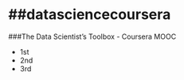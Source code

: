 ##datasciencecoursera
===================

###The Data Scientist’s Toolbox - Coursera MOOC

* 1st
* 2nd
* 3rd
